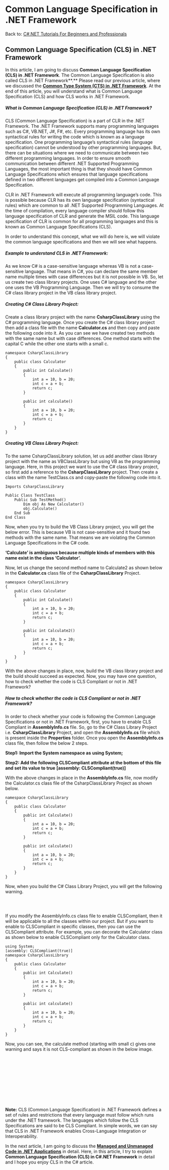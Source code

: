 # Common Language Specification in .NET Framework

Back to: [C#.NET Tutorials For Beginners and Professionals](https://dotnettutorials.net/course/csharp-dot-net-tutorials/)

## **Common Language Specification (CLS) in .NET Framework**

In this article, I am going to discuss **Common Language Specification (CLS) in .NET Framework**. The Common Language Specification is also called CLS in .NET Framework**.** Please read our previous article, where we discussed the [**Common Type System (CTS) in .NET Framework**](https://dotnettutorials.net/lesson/common-type-system/). At the end of this article, you will understand what is Common Language Specification (CLS) and how CLS works in .NET Framework.

##### **What is Common Language Specification (CLS) in .NET Framework?**

CLS (Common Language Specification) is a part of CLR in the .NET Framework. The .NET Framework supports many programming languages such as C#, VB.NET, J#, F#, etc. Every programming language has its own syntactical rules for writing the code which is known as a language specification. One programming language’s syntactical rules (language specification) cannot be understood by other programming languages. But, there can be situations where we need to communicate between two different programming languages. In order to ensure smooth communication between different .NET Supported Programming Languages, the most important thing is that they should have Common Language Specifications which ensures that language specifications defined in two different languages get compiled into a Common Language Specification.

CLR in .NET Framework will execute all programming language’s code. This is possible because CLR has its own language specification (syntactical rules) which are common to all .NET Supported Programming Languages. At the time of compilation, every language compiler should follow this language specification of CLR and generate the MSIL code. This language specification of CLR is common for all programming languages and this is known as Common Language Specifications (CLS).

In order to understand this concept, what we will do here is, we will violate the common language specifications and then we will see what happens.

##### **Example to understand CLS in .NET Framework:**

As we know C# is a case-sensitive language whereas VB is not a case-sensitive language. That means in C#, you can declare the same member name multiple times with case differences but it is not possible in VB. So, let us create two class library projects. One uses C# language and the other one uses the VB Programming Language. Then we will try to consume the C# class library project in the VB class library project.

##### **Creating C# Class Library Project:**

Create a class library project with the name **CsharpClassLibrary** using the C# programming language. Once you create the C# class library project then add a class file with the name **Calculator.cs** and then copy and paste the following code into it. As you can see we have created two methods with the same name but with case differences. One method starts with the capital C while the other one starts with a small c.

```
namespace CsharpClassLibrary
{
    public class Calculator
    {
        public int Calculate()
        {
            int a = 10, b = 20;
            int c = a + b;
            return c;
        }

        public int calculate()
        {
            int a = 10, b = 20;
            int c = a + b;
            return c;
        }
    }
}
```

##### **Creating VB Class Library Project:**

To the same CsharpClassLibrary solution, let us add another class library project with the name as VBClassLibrary but using VB as the programming language. Here, in this project we want to use the C# class library project, so first add a reference to the **CsharpClassLibrary** project. Then create a class with the name TestClass.cs and copy-paste the following code into it.

```
Imports CsharpClassLibrary

Public Class TestClass
    Public Sub TestMethod()
        Dim obj As New Calculator()
        obj.Calculate()
    End Sub
End Class
```

Now, when you try to build the VB Class Library project, you will get the below error. This is because VB is not case-sensitive and it found two methods with the same name. That means we are violating the Common Language Specifications in the C# code.

**‘Calculate’ is ambiguous because multiple kinds of members with this name exist in the class ‘Calculator’.**

Now, let us change the second method name to Calculate2 as shown below in the **Calculator.cs** class file of the **CsharpClassLibrary** Project.

```
namespace CsharpClassLibrary
{
    public class Calculator
    {
        public int Calculate()
        {
            int a = 10, b = 20;
            int c = a + b;
            return c;
        }

        public int Calculate2()
        {
            int a = 10, b = 20;
            int c = a + b;
            return c;
        }
    }
}
```

With the above changes in place, now, build the VB class library project and the build should succeed as expected. Now, you may have one question, how to check whether the code is CLS Compliant or not in .NET Framework?

##### **How to check whether the code is CLS Compliant or not in .NET Framework?**

In order to check whether your code is following the Common Language Specifications or not in .NET Framework, first, you have to enable CLS Compliant in **AssemblyInfo.cs** file. So, go to the C# Class Library Project i.e. **CsharpClassLibrary** Project, and open the **AssemblyInfo.cs** file which is present inside the **Properties** folder. Once you open the **AssemblyInfo.cs** class file, then follow the below 2 steps.

**Step1: Import the System namespace as**
**using System;**

**Step2: Add the following CLSCompliant attribute at the bottom of this file and set its value to true**
**[assembly: CLSCompliant(true)]**

With the above changes in place in the **AssemblyInfo.cs** file, now modify the Calculator.cs class file of the CsharpClassLibrary Project as shown below.

```
namespace CsharpClassLibrary
{
    public class Calculator
    {
        public int Calculate()
        {
            int a = 10, b = 20;
            int c = a + b;
            return c;
        }

        public int calculate()
        {
            int a = 10, b = 20;
            int c = a + b;
            return c;
        }
    }
}
```

Now, when you build the C# Class Library Project, you will get the following warning.

![Common Language Specification (CLS) in C#.NET Framework](data:image/svg+xml,%3Csvg%20xmlns=%22http://www.w3.org/2000/svg%22%20width=%22912%22%20height=%2258%22%3E%3C/svg%3E "Common Language Specification (CLS) in C#.NET Framework")

If you modify the AssemblyInfo.cs class file to enable CLSCompliant, then it will be applicable to all the classes within our project. But if you want to enable to CLSCompliant in specific classes, then you can use the CLSCompliant attribute. For example, you can decorate the Calculator class as shown below to enable CLSCompliant only for the Calculator class. 

```
using System;
[assembly: CLSCompliant(true)]
namespace CsharpClassLibrary
{
    public class Calculator
    {
        public int Calculate()
        {
            int a = 10, b = 20;
            int c = a + b;
            return c;
        }

        public int calculate()
        {
            int a = 10, b = 20;
            int c = a + b;
            return c;
        }
    }
}
```

Now, you can see, the calculate method (starting with small c) gives one warning and says it is not CLS-compliant as shown in the below image.

![Common Language Specification (CLS) in C#.NET Framework](data:image/svg+xml,%3Csvg%20xmlns=%22http://www.w3.org/2000/svg%22%20width=%22827%22%20height=%22241%22%3E%3C/svg%3E "Common Language Specification (CLS) in C#.NET Framework")

**Note:** CLS (Common Language Specification) in .NET Framework defines a set of rules and restrictions that every language must follow which runs under the .NET framework. The languages which follow the CLS Specifications are said to be CLS Compliant. In simple words, we can say that CLS in .NET Framework enables Cross-Language Integration or Interoperability.

In the next article, I am going to discuss the [**Managed and Unmanaged Code in .NET Applications**](https://dotnettutorials.net/lesson/managed-and-unmanaged-code/) in detail. Here, in this article, I try to explain **Common Language Specification (CLS) in C#.NET Framework** in detail and I hope you enjoy CLS in the C# article.

[![dotnettutorials 1280x720](data:image/svg+xml,%3Csvg%20xmlns=%22http://www.w3.org/2000/svg%22%20width=%221280%22%20height=%22720%22%3E%3C/svg%3E)](https://dotnettutorials.net/pranaya-rout/)

[Dot Net Tutorials](https://dotnettutorials.net/pranaya-rout/)

**About the Author: Pranaya Rout**

Pranaya Rout has published more than 3,000 articles in his 11-year career. Pranaya Rout has very good experience with Microsoft Technologies, Including C#, VB, ASP.NET MVC, ASP.NET Web API, EF, EF Core, ADO.NET, LINQ, SQL Server, MYSQL, Oracle, ASP.NET Core, Cloud Computing, Microservices, Design Patterns and still learning new technologies.

https://www.facebook.com/tutorialsdotnet/http://www.linkedin.com/in/pranaya-routhttps://twitter.com/RoutPranayahttps://www.youtube.com/@DotNetTutorialshttps://wa.me/917021801173https://t.me/dotnettutorials

[Previous Lesson
Common Type System in .NET Framework
Lesson 5 within section .NET Framework Architecture.](https://dotnettutorials.net/lesson/common-type-system/)

[Next Lesson
Managed and Unmanaged Code in .NET Framework
Lesson 7 within section .NET Framework Architecture.](https://dotnettutorials.net/lesson/managed-and-unmanaged-code/)

### 1 thought on “Common Language Specification in .NET Framework”

1. ![](data:image/svg+xml,%3Csvg%20xmlns=%22http://www.w3.org/2000/svg%22%20width=%2250%22%20height=%2250%22%3E%3C/svg%3E)

**Soumya soni**

[March 18, 2023 at 8:05 pm](https://dotnettutorials.net/lesson/common-language-specification/#comment-4157)

This information is very useful for me understand this topic .
Thank u so much

[Reply](https://dotnettutorials.net/lesson/common-language-specification//#comment-4157)

### Leave a Reply [Cancel reply](/lesson/common-language-specification/#respond)

Your email address will not be published. Required fields are marked \*

Comment \* 

Name\*

Email\*

Website

---